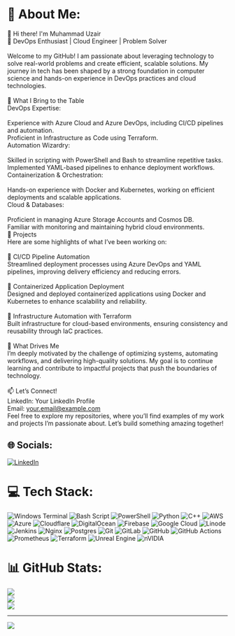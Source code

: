 # 💫 About Me:
👋 Hi there! I'm Muhammad Uzair<br>🚀 DevOps Enthusiast | Cloud Engineer | Problem Solver<br><br>Welcome to my GitHub! I am passionate about leveraging technology to solve real-world problems and create efficient, scalable solutions. My journey in tech has been shaped by a strong foundation in computer science and hands-on experience in DevOps practices and cloud technologies.<br><br>🔧 What I Bring to the Table<br>DevOps Expertise:<br><br>Experience with Azure Cloud and Azure DevOps, including CI/CD pipelines and automation.<br>Proficient in Infrastructure as Code using Terraform.<br>Automation Wizardry:<br><br>Skilled in scripting with PowerShell and Bash to streamline repetitive tasks.<br>Implemented YAML-based pipelines to enhance deployment workflows.<br>Containerization & Orchestration:<br><br>Hands-on experience with Docker and Kubernetes, working on efficient deployments and scalable applications.<br>Cloud & Databases:<br><br>Proficient in managing Azure Storage Accounts and Cosmos DB.<br>Familiar with monitoring and maintaining hybrid cloud environments.<br>📂 Projects<br>Here are some highlights of what I’ve been working on:<br><br>🔹 CI/CD Pipeline Automation<br>Streamlined deployment processes using Azure DevOps and YAML pipelines, improving delivery efficiency and reducing errors.<br><br>🔹 Containerized Application Deployment<br>Designed and deployed containerized applications using Docker and Kubernetes to enhance scalability and reliability.<br><br>🔹 Infrastructure Automation with Terraform<br>Built infrastructure for cloud-based environments, ensuring consistency and reusability through IaC practices.<br><br>🎯 What Drives Me<br>I’m deeply motivated by the challenge of optimizing systems, automating workflows, and delivering high-quality solutions. My goal is to continue learning and contribute to impactful projects that push the boundaries of technology.<br><br>📫 Let’s Connect!<br>LinkedIn: Your LinkedIn Profile<br>Email: your.email@example.com<br>Feel free to explore my repositories, where you’ll find examples of my work and projects I’m passionate about. Let’s build something amazing together!


## 🌐 Socials:
[![LinkedIn](https://img.shields.io/badge/LinkedIn-%230077B5.svg?logo=linkedin&logoColor=white)](https://linkedin.com/in/uzairash) 

# 💻 Tech Stack:
![Windows Terminal](https://img.shields.io/badge/Windows%20Terminal-%234D4D4D.svg?style=for-the-badge&logo=windows-terminal&logoColor=white) ![Bash Script](https://img.shields.io/badge/bash_script-%23121011.svg?style=for-the-badge&logo=gnu-bash&logoColor=white) ![PowerShell](https://img.shields.io/badge/PowerShell-%235391FE.svg?style=for-the-badge&logo=powershell&logoColor=white) ![Python](https://img.shields.io/badge/python-3670A0?style=for-the-badge&logo=python&logoColor=ffdd54) ![C++](https://img.shields.io/badge/c++-%2300599C.svg?style=for-the-badge&logo=c%2B%2B&logoColor=white) ![AWS](https://img.shields.io/badge/AWS-%23FF9900.svg?style=for-the-badge&logo=amazon-aws&logoColor=white) ![Azure](https://img.shields.io/badge/azure-%230072C6.svg?style=for-the-badge&logo=microsoftazure&logoColor=white) ![Cloudflare](https://img.shields.io/badge/Cloudflare-F38020?style=for-the-badge&logo=Cloudflare&logoColor=white) ![DigitalOcean](https://img.shields.io/badge/DigitalOcean-%230167ff.svg?style=for-the-badge&logo=digitalOcean&logoColor=white) ![Firebase](https://img.shields.io/badge/firebase-%23039BE5.svg?style=for-the-badge&logo=firebase) ![Google Cloud](https://img.shields.io/badge/GoogleCloud-%234285F4.svg?style=for-the-badge&logo=google-cloud&logoColor=white) ![Linode](https://img.shields.io/badge/linode-00A95C?style=for-the-badge&logo=linode&logoColor=white) ![Jenkins](https://img.shields.io/badge/jenkins-%232C5263.svg?style=for-the-badge&logo=jenkins&logoColor=white) ![Nginx](https://img.shields.io/badge/nginx-%23009639.svg?style=for-the-badge&logo=nginx&logoColor=white) ![Postgres](https://img.shields.io/badge/postgres-%23316192.svg?style=for-the-badge&logo=postgresql&logoColor=white) ![Git](https://img.shields.io/badge/git-%23F05033.svg?style=for-the-badge&logo=git&logoColor=white) ![GitLab](https://img.shields.io/badge/gitlab-%23181717.svg?style=for-the-badge&logo=gitlab&logoColor=white) ![GitHub](https://img.shields.io/badge/github-%23121011.svg?style=for-the-badge&logo=github&logoColor=white) ![GitHub Actions](https://img.shields.io/badge/github%20actions-%232671E5.svg?style=for-the-badge&logo=githubactions&logoColor=white) ![Prometheus](https://img.shields.io/badge/Prometheus-E6522C?style=for-the-badge&logo=Prometheus&logoColor=white) ![Terraform](https://img.shields.io/badge/terraform-%235835CC.svg?style=for-the-badge&logo=terraform&logoColor=white) ![Unreal Engine](https://img.shields.io/badge/unrealengine-%23313131.svg?style=for-the-badge&logo=unrealengine&logoColor=white) ![nVIDIA](https://img.shields.io/badge/nVIDIA-%2376B900.svg?style=for-the-badge&logo=nVIDIA&logoColor=white)
# 📊 GitHub Stats:
![](https://github-readme-stats.vercel.app/api?username=uzairash&theme=dark&hide_border=false&include_all_commits=false&count_private=false)<br/>
![](https://github-readme-streak-stats.herokuapp.com/?user=uzairash&theme=dark&hide_border=false)<br/>
![](https://github-readme-stats.vercel.app/api/top-langs/?username=uzairash&theme=dark&hide_border=false&include_all_commits=false&count_private=false&layout=compact)

---
[![](https://visitcount.itsvg.in/api?id=uzairash&icon=0&color=0)](https://visitcount.itsvg.in)

<!-- Proudly created with GPRM ( https://gprm.itsvg.in ) -->
